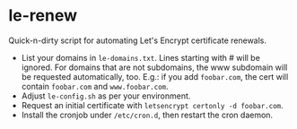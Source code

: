 # le-renew
Quick-n-dirty script for automating Let's Encrypt certificate renewals.

* List your domains in `le-domains.txt`. Lines starting with # will be ignored.
For domains that are not subdomains, the www subdomain will be requested automatically, too.
E.g.: if you add `foobar.com`, the cert will contain `foobar.com` and `www.foobar.com`.
* Adjust `le-config.sh` as per your environment.
* Request an initial certificate with `letsencrypt certonly -d foobar.com`.
* Install the cronjob under `/etc/cron.d`, then restart the cron daemon.
